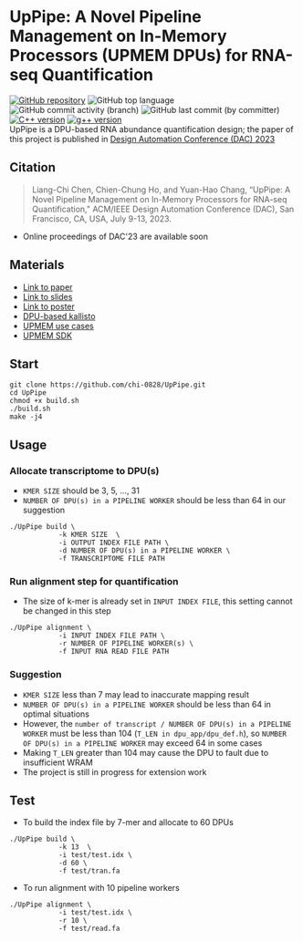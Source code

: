 # UpPipe: A Novel Pipeline Management on In-Memory Processors (UPMEM DPUs) for RNA-seq Quantification
[![GitHub repository](https://img.shields.io/badge/GitHub-chi--0828%2FUpPipe-blue.svg)](https://github.com/chi-0828/UpPipe)
![GitHub top language](https://img.shields.io/github/languages/top/chi-0828/UpPipe?color=blue&logo=Ionic&logoColor=white)
![GitHub commit activity (branch)](https://img.shields.io/github/commit-activity/w/chi-0828/UpPipe)
![GitHub last commit (by committer)](https://img.shields.io/github/last-commit/chi-0828/UpPipe)
[![C++ version](https://img.shields.io/badge/c++-14-yellow)](https://docs.npmjs.com/)
[![g++ version](https://img.shields.io/badge/gcc-8.3.0-yellow)](https://docs.npmjs.com/)
<br>
UpPipe is a DPU-based RNA abundance quantification design; the paper of this project is published in [Design Automation Conference (DAC) 2023](https://www.dac.com/)

## Citation
> Liang-Chi Chen,  Chien-Chung Ho, and Yuan-Hao Chang, “UpPipe: A Novel Pipeline Management on In-Memory Processors for RNA-seq Quantification," ACM/IEEE Design Automation Conference (DAC), San Francisco, CA, USA, July 9-13, 2023.
- Online proceedings of DAC'23 are available soon

## Materials
- [Link to paper]()
- [Link to slides](https://drive.google.com/file/d/1XaUErirVkLod5UZwsReGUwLDN2Af026Q/view?usp=drive_link)
- [Link to poster](https://drive.google.com/file/d/1OGtMobOE1xZWm_qes1gTFDT9nAnk1r31/view?usp=drive_link)
- [DPU-based kallisto](https://github.com/chi-0828/RNA-Abundance-Quantification-on-UPMEM)
- [UPMEM use cases](https://www.upmem.com/ressources/)
- [UPMEM SDK](https://sdk.upmem.com/2021.3.0/index.html)

## Start
```=shell
git clone https://github.com/chi-0828/UpPipe.git
cd UpPipe
chmod +x build.sh
./build.sh
make -j4
```

## Usage
### Allocate transcriptome to DPU(s)
- `KMER SIZE` should be 3, 5, ..., 31
- `NUMBER OF DPU(s) in a PIPELINE WORKER` should be less than 64 in our suggestion
```=shell
./UpPipe build \
            -k KMER SIZE  \
            -i OUTPUT INDEX FILE PATH \
            -d NUMBER OF DPU(s) in a PIPELINE WORKER \
            -f TRANSCRIPTOME FILE PATH
```
### Run alignment step for quantification
- The size of k-mer is already set in `INPUT INDEX FILE`, this setting cannot be changed in this step 
```=shell
./UpPipe alignment \
            -i INPUT INDEX FILE PATH \
            -r NUMBER OF PIPELINE WORKER(s) \
            -f INPUT RNA READ FILE PATH
```
### Suggestion
- `KMER SIZE` less than 7 may lead to inaccurate mapping result
- `NUMBER OF DPU(s) in a PIPELINE WORKER` should be less than 64 in optimal situations
- However, the `number of transcript / NUMBER OF DPU(s) in a PIPELINE WORKER` must be less than 104 (`T_LEN in dpu_app/dpu_def.h`), so `NUMBER OF DPU(s) in a PIPELINE WORKER` may exceed 64 in some cases
- Making `T_LEN` greater than 104 may cause the DPU to fault due to insufficient WRAM
- The project is still in progress for extension work

## Test
- To build the index file by 7-mer and allocate to 60 DPUs
```=shell
./UpPipe build \
            -k 13  \
            -i test/test.idx \
            -d 60 \
            -f test/tran.fa
```
- To run alignment with 10 pipeline workers
```=shell
./UpPipe alignment \
            -i test/test.idx \
            -r 10 \
            -f test/read.fa
```

